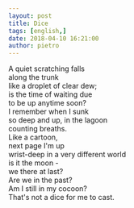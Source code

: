 ```yaml
---
layout: post
title: Dice
tags: [english,]
date: 2018-04-10 16:21:00
author: pietro
---
```

A quiet scratching falls<br/>along the trunk<br/>like a droplet of clear dew;<br/>is the time of waiting due<br/>to be up anytime soon?<br/>I remember when I sunk<br/>so deep and up, in the lagoon<br/>counting breaths.<br/>Like a cartoon,<br/>next page I'm up<br/>wrist-deep in a very different world<br/>is it the moon -<br/>we there at last?<br/>Are we in the past?<br/>Am I still in my cocoon?<br/>That's not a dice for me to cast.
